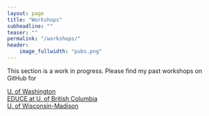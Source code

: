 ```yaml
---
layout: page
title: "Workshops"
subheadline: ""
teaser: ""
permalink: "/workshops/"
header:
    image_fullwidth: "pubs.png"
---
```


This section is a work in progress. Please find my past workshops on GitHub for

[U. of Washington](https://github.com/hawn-lab/workshops_UW_Seattle)  
[EDUCE at U. of British Columbia](https://github.com/EDUCE-UBC/workshops_access)  
[U. of Wisconsin-Madison](https://github.com/kdillmcfarland/workshops_UW_Madison)